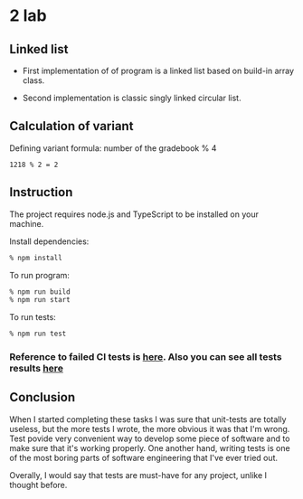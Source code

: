 # 2 lab

## Linked list
* First implementation of of program is a linked list based on build-in array class.

* Second implementation is classic singly linked circular list.

## Calculation of variant
Defining variant formula: number of the gradebook % 4
```
1218 % 2 = 2
```

## Instruction
The project requires node.js and TypeScript to be installed on your machine.

Install dependencies:
```bash
% npm install
```

To run program:
```bash
% npm run build
% npm run start
```

To run tests:
```bash
% npm run test
```

### Reference to failed CI tests is [here](https://github.com/kreslavskiy/methodologies-lab-2/actions/runs/4441805431/jobs/7797326697). Also you can see all tests results [here](https://github.com/kreslavskiy/methodologies-lab-2/actions)

## Conclusion
When I started completing these tasks I was sure that unit-tests are totally useless, but the more tests I wrote, the more obvious it was that I'm wrong. Test povide very convenient way to develop some piece of software and to make sure that it's working properly. One another hand, writing tests is one of the most boring parts of software engineering that I've ever tried out.

Overally, I would say that tests are must-have for any project, unlike I thought before.
